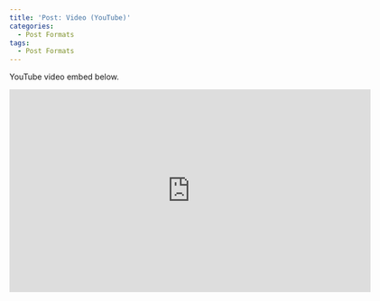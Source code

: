 ```yaml
---
title: 'Post: Video (YouTube)'
categories:
  - Post Formats
tags:
  - Post Formats
---
```


YouTube video embed below.

<iframe width="640" height="360" src="https://www.youtube-nocookie.com/embed/-PVofD2A9t8?controls=0" frameborder="0" allowfullscreen></iframe>
